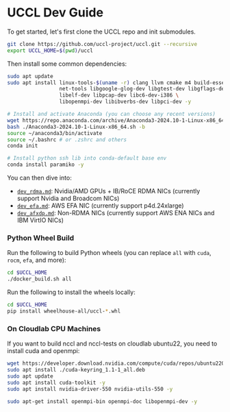 # UCCL Dev Guide

To get started, let's first clone the UCCL repo and init submodules. 
```bash
git clone https://github.com/uccl-project/uccl.git --recursive
export UCCL_HOME=$(pwd)/uccl
```

Then install some common dependencies: 
```bash
sudo apt update
sudo apt install linux-tools-$(uname -r) clang llvm cmake m4 build-essential \
                 net-tools libgoogle-glog-dev libgtest-dev libgflags-dev \
                 libelf-dev libpcap-dev libc6-dev-i386 \
                 libopenmpi-dev libibverbs-dev libpci-dev -y

# Install and activate Anaconda (you can choose any recent versions)
wget https://repo.anaconda.com/archive/Anaconda3-2024.10-1-Linux-x86_64.sh
bash ./Anaconda3-2024.10-1-Linux-x86_64.sh -b
source ~/anaconda3/bin/activate
source ~/.bashrc # or .zshrc and others
conda init

# Install python ssh lib into conda-default base env
conda install paramiko -y
```

You can then dive into: 
* [`dev_rdma.md`](dev_rdma.md): Nvidia/AMD GPUs + IB/RoCE RDMA NICs (currently support Nvidia and Broadcom NICs)
* [`dev_efa.md`](dev_efa.md): AWS EFA NIC (currently support p4d.24xlarge)
* [`dev_afxdp.md`](dev_afxdp.md): Non-RDMA NICs (currently support AWS ENA NICs and IBM VirtIO NICs)

### Python Wheel Build

Run the following to build Python wheels (you can replace `all` with `cuda`, `rocm`, `efa`, and more): 
```bash
cd $UCCL_HOME
./docker_build.sh all
```

Run the following to install the wheels locally: 
```bash
cd $UCCL_HOME
pip install wheelhouse-all/uccl-*.whl
```

### On Cloudlab CPU Machines

If you want to build nccl and nccl-tests on cloudlab ubuntu22, you need to install cuda and openmpi: 

```bash
wget https://developer.download.nvidia.com/compute/cuda/repos/ubuntu2204/x86_64/cuda-keyring_1.1-1_all.deb
sudo apt install ./cuda-keyring_1.1-1_all.deb
sudo apt update
sudo apt install cuda-toolkit -y
sudo apt install nvidia-driver-550 nvidia-utils-550 -y

sudo apt-get install openmpi-bin openmpi-doc libopenmpi-dev -y
```